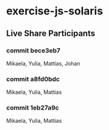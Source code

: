 # exercise-js-solaris

## Live Share Participants

### commit bece3eb7

Mikaela, Yulia, Mattias, Johan

### commit a8fd0bdc

Mikaela, Yulia, Mattias

### commit 1eb27a9c

Mikaela, Yulia, Mattias